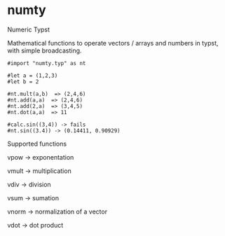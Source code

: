 # numty
Numeric Typst

Mathematical functions to operate vectors / arrays and numbers in typst, with simple broadcasting. 

```typ
#import "numty.typ" as nt

#let a = (1,2,3)
#let b = 2

#nt.mult(a,b)  => (2,4,6)
#nt.add(a,a)  => (2,4,6)
#nt.add(2,a)  => (3,4,5)
#nt.dot(a,a)  => 11

#calc.sin((3,4)) -> fails
#nt.sin((3.4)) -> (0.14411, 0.90929)
```

Supported functions

vpow -> exponentation

vmult -> multiplication

vdiv -> division

vsum -> sumation

vnorm -> normalization of a vector

vdot -> dot product
